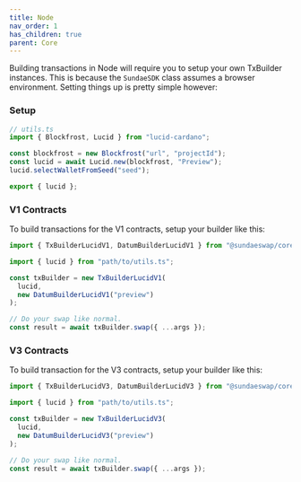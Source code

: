 ```yaml
---
title: Node
nav_order: 1
has_children: true
parent: Core
---
```


Building transactions in Node will require you to setup your own TxBuilder instances. This is because
the `SundaeSDK` class assumes a browser environment. Setting things up is pretty simple however:

### Setup

```ts
// utils.ts
import { Blockfrost, Lucid } from "lucid-cardano";

const blockfrost = new Blockfrost("url", "projectId");
const lucid = await Lucid.new(blockfrost, "Preview");
lucid.selectWalletFromSeed("seed");

export { lucid };
```

### V1 Contracts

To build transactions for the V1 contracts, setup your builder like this:

```ts
import { TxBuilderLucidV1, DatumBuilderLucidV1 } from "@sundaeswap/core/lucid";

import { lucid } from "path/to/utils.ts";

const txBuilder = new TxBuilderLucidV1(
  lucid,
  new DatumBuilderLucidV1("preview")
);

// Do your swap like normal.
const result = await txBuilder.swap({ ...args });
```

### V3 Contracts

To build transaction for the V3 contracts, setup your builder like this:

```ts
import { TxBuilderLucidV3, DatumBuilderLucidV3 } from "@sundaeswap/core/lucid";

import { lucid } from "path/to/utils.ts";

const txBuilder = new TxBuilderLucidV3(
  lucid,
  new DatumBuilderLucidV3("preview")
);

// Do your swap like normal.
const result = await txBuilder.swap({ ...args });
```
